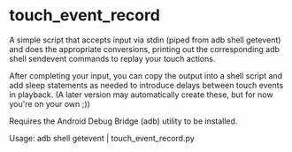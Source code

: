 touch_event_record
==================

A simple script that accepts input via stdin (piped from adb shell getevent)
and does the appropriate conversions, printing out the corresponding
adb shell sendevent commands to replay your touch actions.

After completing your input, you can copy the output into a shell script
and add sleep statements as needed to introduce delays between touch
events in playback.  (A later version may automatically create these, but
for now you're on your own ;))

Requires the Android Debug Bridge (adb) utility to be installed.

Usage: adb shell getevent | touch_event_record.py
